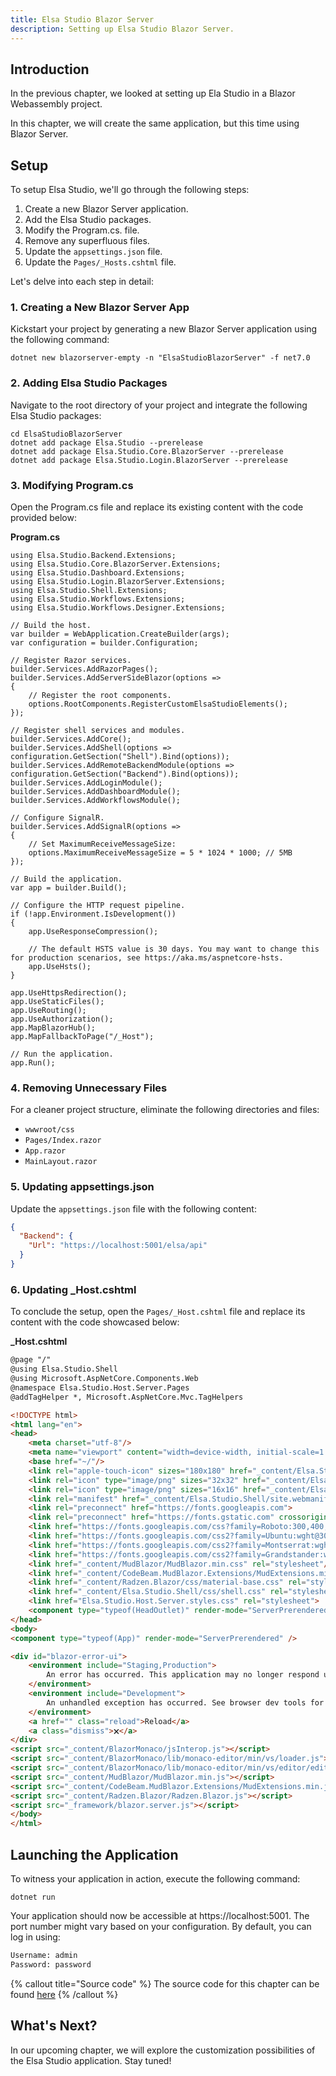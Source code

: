 ```yaml
---
title: Elsa Studio Blazor Server
description: Setting up Elsa Studio Blazor Server. 
---
```


## Introduction

In the previous chapter, we looked at setting up Ela Studio in a Blazor Webassembly project.

In this chapter, we will create the same application, but this time using Blazor Server.

## Setup

To setup Elsa Studio, we'll go through the following steps:

1. Create a new Blazor Server application.
2. Add the Elsa Studio packages.
3. Modify the Program.cs. file.
4. Remove any superfluous files.
5. Update the `appsettings.json` file.
6. Update the `Pages/_Hosts.cshtml` file.

Let's delve into each step in detail:

### 1. Creating a New Blazor Server App

Kickstart your project by generating a new Blazor Server application using the following command:

```shell
dotnet new blazorserver-empty -n "ElsaStudioBlazorServer" -f net7.0
```

### 2. Adding Elsa Studio Packages

Navigate to the root directory of your project and integrate the following Elsa Studio packages:

```shell
cd ElsaStudioBlazorServer
dotnet add package Elsa.Studio --prerelease
dotnet add package Elsa.Studio.Core.BlazorServer --prerelease
dotnet add package Elsa.Studio.Login.BlazorServer --prerelease
```

### 3. Modifying Program.cs

Open the Program.cs file and replace its existing content with the code provided below:

**Program.cs**

```clike
using Elsa.Studio.Backend.Extensions;
using Elsa.Studio.Core.BlazorServer.Extensions;
using Elsa.Studio.Dashboard.Extensions;
using Elsa.Studio.Login.BlazorServer.Extensions;
using Elsa.Studio.Shell.Extensions;
using Elsa.Studio.Workflows.Extensions;
using Elsa.Studio.Workflows.Designer.Extensions;

// Build the host.
var builder = WebApplication.CreateBuilder(args);
var configuration = builder.Configuration;

// Register Razor services.
builder.Services.AddRazorPages();
builder.Services.AddServerSideBlazor(options =>
{
    // Register the root components.
    options.RootComponents.RegisterCustomElsaStudioElements();
});

// Register shell services and modules.
builder.Services.AddCore();
builder.Services.AddShell(options => configuration.GetSection("Shell").Bind(options));
builder.Services.AddRemoteBackendModule(options => configuration.GetSection("Backend").Bind(options));
builder.Services.AddLoginModule();
builder.Services.AddDashboardModule();
builder.Services.AddWorkflowsModule();

// Configure SignalR.
builder.Services.AddSignalR(options =>
{
    // Set MaximumReceiveMessageSize:
    options.MaximumReceiveMessageSize = 5 * 1024 * 1000; // 5MB
});

// Build the application.
var app = builder.Build();

// Configure the HTTP request pipeline.
if (!app.Environment.IsDevelopment())
{
    app.UseResponseCompression();
    
    // The default HSTS value is 30 days. You may want to change this for production scenarios, see https://aka.ms/aspnetcore-hsts.
    app.UseHsts();
}

app.UseHttpsRedirection();
app.UseStaticFiles();
app.UseRouting();
app.UseAuthorization();
app.MapBlazorHub();
app.MapFallbackToPage("/_Host");

// Run the application.
app.Run();
```

### 4. Removing Unnecessary Files

For a cleaner project structure, eliminate the following directories and files:

- `wwwroot/css`
- `Pages/Index.razor`
- `App.razor`
- `MainLayout.razor`

### 5. Updating appsettings.json

Update the `appsettings.json` file with the following content:

```json
{
  "Backend": {
    "Url": "https://localhost:5001/elsa/api"
  }
}
```

### 6. Updating _Host.cshtml

To conclude the setup, open the `Pages/_Host.cshtml` file and replace its content with the code showcased below:

**_Host.cshtml**

```html
@page "/"
@using Elsa.Studio.Shell
@using Microsoft.AspNetCore.Components.Web
@namespace Elsa.Studio.Host.Server.Pages
@addTagHelper *, Microsoft.AspNetCore.Mvc.TagHelpers

<!DOCTYPE html>
<html lang="en">
<head>
    <meta charset="utf-8"/>
    <meta name="viewport" content="width=device-width, initial-scale=1.0"/>
    <base href="~/"/>
    <link rel="apple-touch-icon" sizes="180x180" href="_content/Elsa.Studio.Shell/apple-touch-icon.png">
    <link rel="icon" type="image/png" sizes="32x32" href="_content/Elsa.Studio.Shell/favicon-32x32.png">
    <link rel="icon" type="image/png" sizes="16x16" href="_content/Elsa.Studio.Shell/favicon-16x16.png">
    <link rel="manifest" href="_content/Elsa.Studio.Shell/site.webmanifest">
    <link rel="preconnect" href="https://fonts.googleapis.com">
    <link rel="preconnect" href="https://fonts.gstatic.com" crossorigin>
    <link href="https://fonts.googleapis.com/css?family=Roboto:300,400,500,700&display=swap" rel="stylesheet"/>
    <link href="https://fonts.googleapis.com/css2?family=Ubuntu:wght@300;400;500;700&display=swap" rel="stylesheet">
    <link href="https://fonts.googleapis.com/css2?family=Montserrat:wght@400;500;600;700&display=swap" rel="stylesheet">
    <link href="https://fonts.googleapis.com/css2?family=Grandstander:wght@100&display=swap" rel="stylesheet">
    <link href="_content/MudBlazor/MudBlazor.min.css" rel="stylesheet"/>
    <link href="_content/CodeBeam.MudBlazor.Extensions/MudExtensions.min.css" rel="stylesheet"/>
    <link href="_content/Radzen.Blazor/css/material-base.css" rel="stylesheet">
    <link href="_content/Elsa.Studio.Shell/css/shell.css" rel="stylesheet">
    <link href="Elsa.Studio.Host.Server.styles.css" rel="stylesheet">
    <component type="typeof(HeadOutlet)" render-mode="ServerPrerendered"/>
</head>
<body>
<component type="typeof(App)" render-mode="ServerPrerendered" />

<div id="blazor-error-ui">
    <environment include="Staging,Production">
        An error has occurred. This application may no longer respond until reloaded.
    </environment>
    <environment include="Development">
        An unhandled exception has occurred. See browser dev tools for details.
    </environment>
    <a href="" class="reload">Reload</a>
    <a class="dismiss">🗙</a>
</div>
<script src="_content/BlazorMonaco/jsInterop.js"></script>
<script src="_content/BlazorMonaco/lib/monaco-editor/min/vs/loader.js"></script>
<script src="_content/BlazorMonaco/lib/monaco-editor/min/vs/editor/editor.main.js"></script>
<script src="_content/MudBlazor/MudBlazor.min.js"></script>
<script src="_content/CodeBeam.MudBlazor.Extensions/MudExtensions.min.js"></script>
<script src="_content/Radzen.Blazor/Radzen.Blazor.js"></script>
<script src="_framework/blazor.server.js"></script>
</body>
</html>
```

## Launching the Application

To witness your application in action, execute the following command:

```shell
dotnet run
```

Your application should now be accessible at https://localhost:5001. The port number might vary based on your configuration. By default, you can log in using:

```html
Username: admin
Password: password
```

{% callout title="Source code" %}
The source code for this chapter can be found [here](https://github.com/elsa-workflows/elsa-guides/tree/v3/src/installation/elsa-studio/ElsaStudioBlazorServer)
{% /callout %}

## What's Next?
In our upcoming chapter, we will explore the customization possibilities of the Elsa Studio application. Stay tuned!
